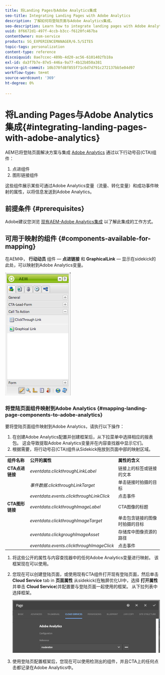 ```yaml
---
title: 将Landing Pages与Adobe Analytics集成
seo-title: Integrating Landing Pages with Adobe Analytics
description: 了解如何将登陆页面与Adobe Analytics集成。
seo-description: Learn how to integrate landing pages with Adobe Analytics.
uuid: 8f6672d1-497f-4ccb-b3cc-f6120fc467ba
contentOwner: msm-service
products: SG_EXPERIENCEMANAGER/6.5/SITES
topic-tags: personalization
content-type: reference
discoiquuid: 8ae7ccec-489b-4d20-ac56-6101402fb18a
exl-id: da3f7b7e-87e5-446a-9a77-4b12b850a381
source-git-commit: 10b370fd8f855f71c6d7d791c272137bb5e04d97
workflow-type: tm+mt
source-wordcount: '369'
ht-degree: 0%

---
```


# 将Landing Pages与Adobe Analytics集成{#integrating-landing-pages-with-adobe-analytics}

AEM已将登陆页面解决方案与集成 [Adobe Analytics](https://www.omniture.com/en/products/analytics/sitecatalyst) 通过以下行动号召(CTA)组件：

1. 点进组件
1. 图形链接组件

这些组件展示某些可通过Adobe Analytics变量（流量、转化变量）和成功事件映射的属性，以将信息发送到Adobe Analytics。

## 前提条件 {#prerequisites}

Adobe建议您浏览 [现有AEM-Adobe Analytics集成](/help/sites-administering/adobeanalytics.md) 以了解此集成的工作方式。

## 可用于映射的组件 {#components-available-for-mapping}

在AEM中， **行动动员** 组件 —  **点进链接** 和 **GraphicalLink**  — 显示在sidekick的此处，可以映射到Adobe Analytics变量。

![chlimage_1-21](assets/chlimage_1-21a.jpeg)

### 将登陆页面组件映射到Adobe Analytics {#mapping-landing-page-components-to-adobe-analytics}

要将登陆页面组件映射到Adobe Analytics，请执行以下操作：

1. 在创建Adobe Analytics配置并创建框架后，从下拉菜单中选择相应的报表包。 这会导致提取Adobe Analytics变量并在内容查找器中显示它们。
1. 根据需要，将行动号召(CTA)组件从Sidekick拖放到页面中部的映射区域。

<table>
 <tbody>
  <tr>
   <td><strong>组件名称</strong></td>
   <td><strong>公开的属性</strong></td>
   <td><strong>属性的含义</strong></td>
  </tr>
  <tr>
   <td><strong>CTA点进链接</strong></td>
   <td><i>eventdata.clickthroughLinkLabel</i> <br /> </td>
   <td>链接上的标签或链接的文本 </td>
  </tr>
  <tr>
   <td><br type="_moz" /> </td>
   <td><i>事件数据.clickthroughLinkTarget</i> <br /> </td>
   <td>单击链接时拍摄的目标 </td>
  </tr>
  <tr>
   <td><br type="_moz" /> </td>
   <td><i>eventdata.events.clickthroughLinkClick</i> <br /> </td>
   <td>点击事件 </td>
  </tr>
  <tr>
   <td><strong>CTA图形链接</strong></td>
   <td><i>eventdata.clickthroughImageLabel</i> <br /> </td>
   <td>CTA图像的标题 </td>
  </tr>
  <tr>
   <td><br type="_moz" /> </td>
   <td><i>eventdata.clickthroughImageTarget</i> <br /> </td>
   <td>单击包含链接的图像时拍摄的目标</td>
  </tr>
  <tr>
   <td><br type="_moz" /> </td>
   <td><i>eventdata.clickgroughImageAsset</i> <br /> </td>
   <td>存储库中图像资源的路径 </td>
  </tr>
  <tr>
   <td><br type="_moz" /> </td>
   <td><i>eventdata.events.clickthroughImageClick</i> <br /> </td>
   <td>点击事件</td>
  </tr>
 </tbody>
</table>

1. 将这些公开的属性与内容查找器中的任何Adobe Analytics变量进行映射。 该框架现在可以使用。
1. 您现在可以创建登陆页面，或使用现有CTA组件打开现有登陆页面，然后单击 **Cloud Service** tab in **页面属性** 从sidekick(在触屏优化UI中，选择 **打开属性** 并单击 **Cloud Service**)并配置要与登陆页面一起使用的框架。 从下拉列表中选择框架。

   ![chlimage_1-25](assets/chlimage_1-25a.png)

1. 使用登陆页配置框架后，您现在可以使用检测出的组件，并且CTA上的任何点击都记录在Adobe Analytics中。
